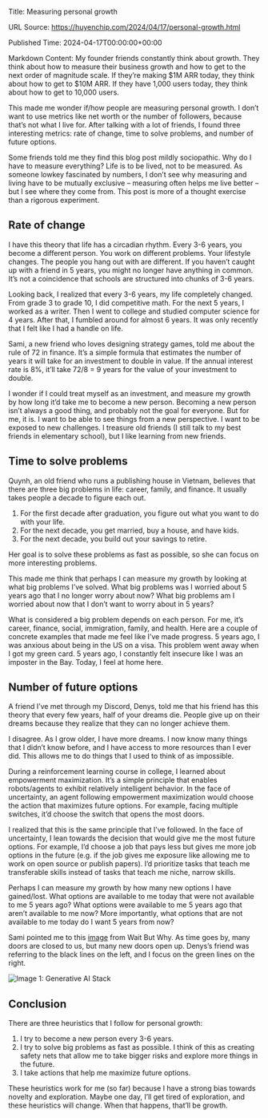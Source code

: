 Title: Measuring personal growth

URL Source: https://huyenchip.com/2024/04/17/personal-growth.html

Published Time: 2024-04-17T00:00:00+00:00

Markdown Content:
My founder friends constantly think about growth. They think about how to measure their business growth and how to get to the next order of magnitude scale. If they’re making $1M ARR today, they think about how to get to $10M ARR. If they have 1,000 users today, they think about how to get to 10,000 users.

This made me wonder if/how people are measuring personal growth. I don’t want to use metrics like net worth or the number of followers, because that’s not what I live for. After talking with a lot of friends, I found three interesting metrics: rate of change, time to solve problems, and number of future options.

Some friends told me they find this blog post mildly sociopathic. Why do I have to measure everything? Life is to be lived, not to be measured. As someone lowkey fascinated by numbers, I don’t see why measuring and living have to be mutually exclusive – measuring often helps me live better – but I see where they come from. This post is more of a thought exercise than a rigorous experiment.

Rate of change
--------------

I have this theory that life has a circadian rhythm. Every 3-6 years, you become a different person. You work on different problems. Your lifestyle changes. The people you hang out with are different. If you haven’t caught up with a friend in 5 years, you might no longer have anything in common. It’s not a coincidence that schools are structured into chunks of 3-6 years.

Looking back, I realized that every 3-6 years, my life completely changed. From grade 3 to grade 10, I did competitive math. For the next 5 years, I worked as a writer. Then I went to college and studied computer science for 4 years. After that, I fumbled around for almost 6 years. It was only recently that I felt like I had a handle on life.

Sami, a new friend who loves designing strategy games, told me about the rule of 72 in finance. It’s a simple formula that estimates the number of years it will take for an investment to double in value. If the annual interest rate is 8%, it’ll take 72/8 = 9 years for the value of your investment to double.

I wonder if I could treat myself as an investment, and measure my growth by how long it’d take me to become a new person. Becoming a new person isn’t always a good thing, and probably not the goal for everyone. But for me, it is. I want to be able to see things from a new perspective. I want to be exposed to new challenges. I treasure old friends (I still talk to my best friends in elementary school), but I like learning from new friends.

Time to solve problems
----------------------

Quynh, an old friend who runs a publishing house in Vietnam, believes that there are three big problems in life: career, family, and finance. It usually takes people a decade to figure each out.

1.  For the first decade after graduation, you figure out what you want to do with your life.
2.  For the next decade, you get married, buy a house, and have kids.
3.  For the next decade, you build out your savings to retire.

Her goal is to solve these problems as fast as possible, so she can focus on more interesting problems.

This made me think that perhaps I can measure my growth by looking at what big problems I’ve solved. What big problems was I worried about 5 years ago that I no longer worry about now? What big problems am I worried about now that I don’t want to worry about in 5 years?

What is considered a big problem depends on each person. For me, it’s career, finance, social, immigration, family, and health. Here are a couple of concrete examples that made me feel like I’ve made progress. 5 years ago, I was anxious about being in the US on a visa. This problem went away when I got my green card. 5 years ago, I constantly felt insecure like I was an imposter in the Bay. Today, I feel at home here.

Number of future options
------------------------

A friend I’ve met through my Discord, Denys, told me that his friend has this theory that every few years, half of your dreams die. People give up on their dreams because they realize that they can no longer achieve them.

I disagree. As I grow older, I have more dreams. I now know many things that I didn’t know before, and I have access to more resources than I ever did. This allows me to do things that I used to think of as impossible.

During a reinforcement learning course in college, I learned about empowerment maximization. It’s a simple principle that enables robots/agents to exhibit relatively intelligent behavior. In the face of uncertainty, an agent following empowerment maximization would choose the action that maximizes future options. For example, facing multiple switches, it’d choose the switch that opens the most doors.

I realized that this is the same principle that I’ve followed. In the face of uncertainty, I lean towards the decision that would give me the most future options. For example, I’d choose a job that pays less but gives me more job options in the future (e.g. if the job gives me exposure like allowing me to work on open source or publish papers). I’d prioritize tasks that teach me transferable skills instead of tasks that teach me niche, narrow skills.

Perhaps I can measure my growth by how many new options I have gained/lost. What options are available to me today that were not available to me 5 years ago? What options were available to me 5 years ago that aren’t available to me now? More importantly, what options that are not available to me today do I want 5 years from now?

Sami pointed me to this [image](https://twitter.com/waitbutwhy/status/1367871165319049221) from Wait But Why. As time goes by, many doors are closed to us, but many new doors open up. Denys’s friend was referring to the black lines on the left, and I focus on the green lines on the right.

![Image 1: Generative AI Stack](https://huyenchip.com/assets/pics/life_path_waitbywhy.jpeg)

Conclusion
----------

There are three heuristics that I follow for personal growth:

1.  I try to become a new person every 3-6 years.
2.  I try to solve big problems as fast as possible. I think of this as creating safety nets that allow me to take bigger risks and explore more things in the future.
3.  I take actions that help me maximize future options.

These heuristics work for me (so far) because I have a strong bias towards novelty and exploration. Maybe one day, I’ll get tired of exploration, and these heuristics will change. When that happens, that’ll be growth.
